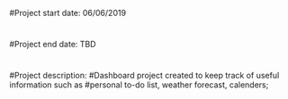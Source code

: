 #Project start date: 06/06/2019
#
#Project end date: TBD
#
#Project description:
#Dashboard project created to keep track of useful information such as
#personal to-do list, weather forecast, calenders;
